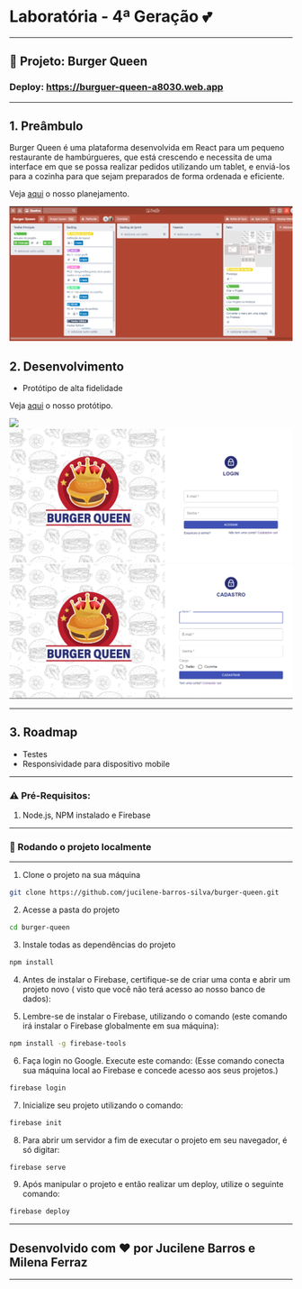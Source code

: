 # Laboratória - 4ª Geração :two_hearts: 

****
## :hamburger: Projeto: Burger Queen
### Deploy: https://burguer-queen-a8030.web.app
***
## 1. Preâmbulo
Burger Queen é uma plataforma desenvolvida em React para um pequeno restaurante de hambúrgueres, que está crescendo e necessita de uma interface em que se possa realizar pedidos utilizando um tablet, e enviá-los para a cozinha para que sejam preparados de forma ordenada e eficiente.


Veja [aqui](https://trello.com/b/R7md1QCe/burger-queen)  o nosso planejamento.

![](src/img/planejamento.png)


## 2. Desenvolvimento 
- Protótipo de alta fidelidade 

Veja [aqui](https://www.figma.com/file/djjVXuYU2FygYzmoKMdlEF/Burger-Queen) o nosso protótipo.

![](Burger_Queen.png)
![](src/img/login.png)
![](src/img/cadastro.png)


****
## 3. Roadmap
- Testes
- Responsividade para dispositivo mobile

****

### :warning: Pré-Requisitos:

1. Node.js, NPM instalado e Firebase
****

### 🚀 Rodando o projeto localmente

****


1. Clone o projeto na sua máquina

```sh
git clone https://github.com/jucilene-barros-silva/burger-queen.git
```

2. Acesse a pasta do projeto
 
```sh
cd burger-queen
```

3. Instale todas as dependências do projeto

```sh
npm install
```

4. Antes de instalar o Firebase, certifique-se de criar uma conta e abrir um projeto novo ( visto que você não terá acesso ao nosso banco de dados):

5. Lembre-se de instalar o Firebase, utilizando o comando (este comando irá instalar o Firebase globalmente em sua máquina):

```sh
npm install -g firebase-tools
```

6. Faça login no Google. Execute este comando: (Esse comando conecta sua máquina local ao Firebase e concede acesso aos seus projetos.)

```sh
firebase login
```

7. Inicialize seu projeto utilizando o comando:

```sh
firebase init
```

8. Para abrir um servidor a fim de executar o projeto em seu navegador, é só digitar:

```sh
firebase serve
```

9. Após manipular o projeto e então realizar um deploy, utilize o seguinte comando:

```sh
firebase deploy
```

---------------------------------------------------
## Desenvolvido com :heart: por Jucilene Barros e Milena Ferraz
---------------------------------------------------